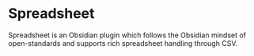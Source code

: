 # Spreadsheet

Spreadsheet is an Obsidian plugin which follows the Obsidian mindset of open-standards and supports rich spreadsheet
handling through CSV.